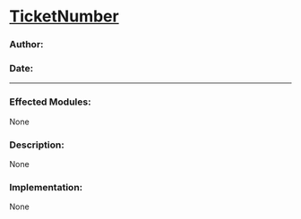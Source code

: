 # [TicketNumber](Ticket_Link)
### Author: 
### Date: 

<hr>

### Effected Modules:
None

### Description: 
None

### Implementation: 
None